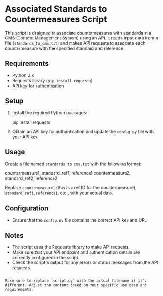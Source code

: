 # Associated Standards to Countermeasures Script

This script is designed to associate countermeasures with standards in a CMS (Content Management System) using an API. It reads input data from a file (`standards_to_cms.txt`) and makes API requests to associate each countermeasure with the specified standard and reference.

## Requirements

- Python 3.x
- Requests library (`pip install requests`)
- API key for authentication

## Setup

1. Install the required Python packages:

   pip install requests

2. Obtain an API key for authentication and update the `config.py` file with your API key.

## Usage

Create a file named `standards_to_cms.txt` with the following format:

   countermeasure1, standard_ref1, reference1
   countermeasure2, standard_ref2, reference2

   Replace `countermeasure1` (this is a ref ID for the countermeasure), `standard_ref1`, `reference1`, etc., with your actual data.


## Configuration

- Ensure that the `config.py` file contains the correct API key and URL

## Notes

- The script uses the Requests library to make API requests.
- Make sure that your API endpoint and authentication details are correctly configured in the script.
- Check the script's output for any errors or status messages from the API requests.

```

Make sure to replace `script.py` with the actual filename if it's different. Adjust the content based on your specific use case and requirements.
